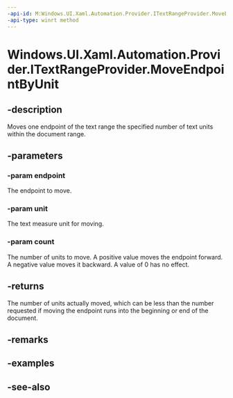 ```yaml
---
-api-id: M:Windows.UI.Xaml.Automation.Provider.ITextRangeProvider.MoveEndpointByUnit(Windows.UI.Xaml.Automation.Text.TextPatternRangeEndpoint,Windows.UI.Xaml.Automation.Text.TextUnit,System.Int32)
-api-type: winrt method
---
```


<!-- Method syntax
public int MoveEndpointByUnit(Windows.UI.Xaml.Automation.Text.TextPatternRangeEndpoint endpoint, Windows.UI.Xaml.Automation.Text.TextUnit unit, System.Int32 count)
-->

# Windows.UI.Xaml.Automation.Provider.ITextRangeProvider.MoveEndpointByUnit

## -description
Moves one endpoint of the text range the specified number of text units within the document range.



## -parameters
### -param endpoint
The endpoint to move.

### -param unit
The text measure unit for moving.

### -param count
The number of units to move. A positive value moves the endpoint forward. A negative value moves it backward. A value of 0 has no effect.

## -returns
The number of units actually moved, which can be less than the number requested if moving the endpoint runs into the beginning or end of the document.

## -remarks

## -examples

## -see-also
